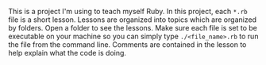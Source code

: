 This is a project I'm using to teach myself Ruby. In this project, each `*.rb` file is a short lesson. Lessons are organized into topics which are organized by folders. Open a folder to see the lessons. Make sure each file is set to be executable on your machine so you can simply type `./<file_name>.rb` to run the file from the command line. Comments are contained in the lesson to help explain what the code is doing.
